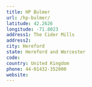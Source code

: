 ```yaml
---
title: HP Bulmer
url: /hp-bulmer/
latitude: 42.2626
longitude: -71.8023
address1: The Cider Mills
address2: 
city: Hereford
state: Hereford and Worcester
code: 
country: United Kingdom
phone: 44-01432-352000
website: 
---
```


